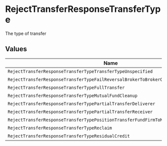 # RejectTransferResponseTransferType

The type of transfer


## Values

| Name                                                                                | Value                                                                               |
| ----------------------------------------------------------------------------------- | ----------------------------------------------------------------------------------- |
| `RejectTransferResponseTransferTypeTransferTypeUnspecified`                         | TRANSFER_TYPE_UNSPECIFIED                                                           |
| `RejectTransferResponseTransferTypeFailReversalBrokerToBrokerOnly`                  | FAIL_REVERSAL_BROKER_TO_BROKER_ONLY                                                 |
| `RejectTransferResponseTransferTypeFullTransfer`                                    | FULL_TRANSFER                                                                       |
| `RejectTransferResponseTransferTypeMutualFundCleanup`                               | MUTUAL_FUND_CLEANUP                                                                 |
| `RejectTransferResponseTransferTypePartialTransferDeliverer`                        | PARTIAL_TRANSFER_DELIVERER                                                          |
| `RejectTransferResponseTransferTypePartialTransferReceiver`                         | PARTIAL_TRANSFER_RECEIVER                                                           |
| `RejectTransferResponseTransferTypePositionTransferFundFirmToMutualFundCompanyOnly` | POSITION_TRANSFER_FUND_FIRM_TO_MUTUAL_FUND_COMPANY_ONLY                             |
| `RejectTransferResponseTransferTypeReclaim`                                         | RECLAIM                                                                             |
| `RejectTransferResponseTransferTypeResidualCredit`                                  | RESIDUAL_CREDIT                                                                     |